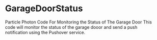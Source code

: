 # GarageDoorStatus
Particle Photon Code For Monitoring the Status of The Garage Door
This code will monitor the status of the garage dooor and send a push notification using the Pushover service.
